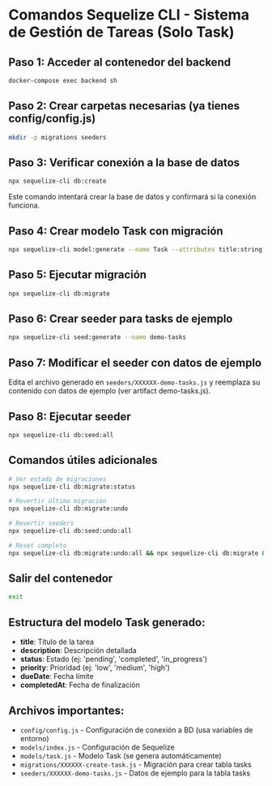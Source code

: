 # Comandos Sequelize CLI - Sistema de Gestión de Tareas (Solo Task)

## Paso 1: Acceder al contenedor del backend
```bash
docker-compose exec backend sh
```

## Paso 2: Crear carpetas necesarias (ya tienes config/config.js)
```bash
mkdir -p migrations seeders
```

## Paso 3: Verificar conexión a la base de datos
```bash
npx sequelize-cli db:create
```
Este comando intentará crear la base de datos y confirmará si la conexión funciona.

## Paso 4: Crear modelo Task con migración
```bash
npx sequelize-cli model:generate --name Task --attributes title:string,description:text,status:string
```

## Paso 5: Ejecutar migración
```bash
npx sequelize-cli db:migrate
```

## Paso 6: Crear seeder para tasks de ejemplo
```bash
npx sequelize-cli seed:generate --name demo-tasks
```

## Paso 7: Modificar el seeder con datos de ejemplo
Edita el archivo generado en `seeders/XXXXXX-demo-tasks.js` y reemplaza su contenido con datos de ejemplo (ver artifact demo-tasks.js).

## Paso 8: Ejecutar seeder
```bash
npx sequelize-cli db:seed:all
```

## Comandos útiles adicionales
```bash
# Ver estado de migraciones
npx sequelize-cli db:migrate:status

# Revertir última migración
npx sequelize-cli db:migrate:undo

# Revertir seeders
npx sequelize-cli db:seed:undo:all

# Reset completo
npx sequelize-cli db:migrate:undo:all && npx sequelize-cli db:migrate && npx sequelize-cli db:seed:all
```

## Salir del contenedor
```bash
exit
```

## Estructura del modelo Task generado:
- **title**: Título de la tarea
- **description**: Descripción detallada 
- **status**: Estado (ej: 'pending', 'completed', 'in_progress')
- **priority**: Prioridad (ej: 'low', 'medium', 'high')
- **dueDate**: Fecha límite
- **completedAt**: Fecha de finalización

## Archivos importantes:
- `config/config.js` - Configuración de conexión a BD (usa variables de entorno)
- `models/index.js` - Configuración de Sequelize 
- `models/task.js` - Modelo Task (se genera automáticamente)
- `migrations/XXXXXX-create-task.js` - Migración para crear tabla tasks
- `seeders/XXXXXX-demo-tasks.js` - Datos de ejemplo para la tabla tasks
